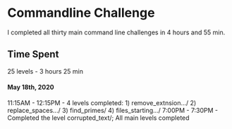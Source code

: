 # Commandline Challenge

I completed all thirty main command line challenges in 4 hours and 55 min. 

## Time Spent
25 levels - 3 hours 25 min
#### May 18th, 2020
11:15AM - 12:15PM - 4 levels completed: 
	1) remove_extnsion.../ 2) replace_spaces.../ 3) find_primes/ 4) files_starting.../ 
7:00PM - 7:30PM - Completed the level corrupted_text/; All main levels completed
